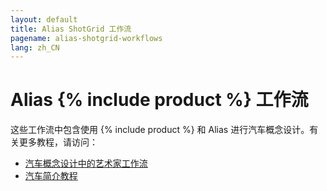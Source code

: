 ```yaml
---
layout: default
title: Alias ShotGrid 工作流
pagename: alias-shotgrid-workflows
lang: zh_CN
---
```


# Alias {% include product %} 工作流

这些工作流中包含使用 {% include product %} 和 Alias 进行汽车概念设计。有关更多教程，请访问：

- [汽车概念设计中的艺术家工作流](https://help.autodesk.com/view/SGSUB/CHS/?guid=SG_Automotive_sa_integrations_sa_artist_workflows_automotive_html)
- [汽车简介教程](https://help.autodesk.com/view/SGSUB/CHS/?guid=SG_Tutorials_tu_automotive_tutorial_html)